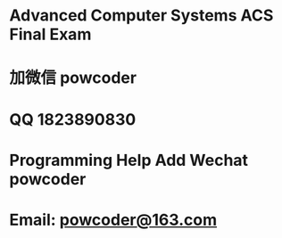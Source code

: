 # Advanced Computer Systems ACS Final Exam
# 加微信 powcoder

# QQ 1823890830

# Programming Help Add Wechat powcoder

# Email: powcoder@163.com

